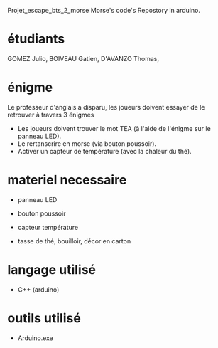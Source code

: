 Projet_escape_bts_2_morse
Morse's code's Repostory in arduino.

 # étudiants
GOMEZ Julio,
BOIVEAU Gatien,
D'AVANZO Thomas,

# énigme
Le professeur d'anglais a disparu, les joueurs doivent essayer de le retrouver à travers 3 énigmes
 - Les joueurs doivent trouver le mot TEA (à l'aide de l'énigme sur le panneau LED).
 - Le rertanscrire en morse (via bouton poussoir).
 - Activer un capteur de température (avec la chaleur du thé).
 
# materiel necessaire
 - panneau LED
 - bouton poussoir
 - capteur température
 
 - tasse de thé, bouilloir, décor en carton
 
 # langage utilisé 
  - C++ (arduino)
  
 # outils utilisé 
  - Arduino.exe
